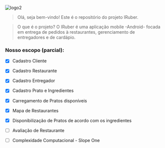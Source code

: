 
![logo2](https://user-images.githubusercontent.com/15306230/59079134-9d8af380-88b8-11e9-8b5e-d25c3d7b27a6.jpeg)

> Olá, seja bem-vindo!
> Este é o repositório do projeto IRuber. 

> O que é o projeto?
> O IRuber é uma aplicação mobile -Android- focada em entrega de pedidos à restaurantes, gerenciamento de entregadores e de cardápio.

### Nosso escopo (parcial):
 - [x] Cadastro Cliente
 - [x] Cadastro Restaurante
 - [x] Cadastro Entregador
 - [x] Cadastro Prato e Ingredientes
 - [x] Carregamento de Pratos disponíveis
 - [x] Mapa de Restaurantes
 - [x] Disponibilização de Pratos de acordo com os ingredientes
 - [ ] Avaliação de Restaurante
 - [ ] Complexidade Computacional - Slope One
 
 


